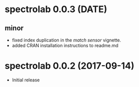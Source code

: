 # spectrolab 0.0.3 (DATE)
 
## minor
* fixed index duplication in the _match sensor_ vignette.
* added CRAN installation instructions to readme.md

# spectrolab 0.0.2 (2017-09-14)
 
* Initial release



